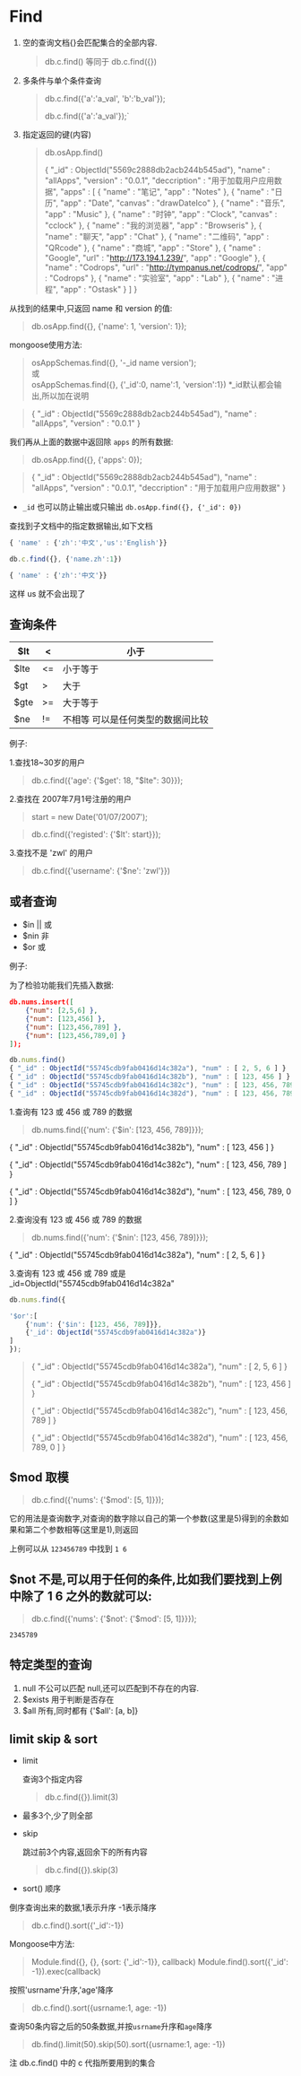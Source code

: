 # Find

1. 空的查询文档{}会匹配集合的全部内容.
   
   > db.c.find() 等同于 db.c.find({})
   
2. 多条件与单个条件查询
   
   > db.c.find({'a':'a_val', 'b':'b_val'});
   > 
   > db.c.find({'a':'a_val'});`
   
3. 指定返回的键(内容)
   
   > db.osApp.find()
   > 
   > { "_id" : ObjectId("5569c2888db2acb244b545ad"), "name" : "allApps", "version" : "0.0.1", "deccription" : "用于加载用户应用数据", "apps" : [ { "name" : "笔记", "app" : "Notes" }, { "name" : "日历", "app" : "Date", "canvas" : "drawDateIco" }, { "name" : "音乐", "app" : "Music" }, { "name" : "时钟", "app" : "Clock", "canvas" : "cclock" }, { "name" : "我的浏览器", "app" : "Browseris" }, { "name" : "聊天", "app" : "Chat" }, { "name" : "二维码", "app" : "QRcode" }, { "name" : "商城", "app" : "Store" }, { "name" : "Google", "url" : "http://173.194.1.239/", "app" : "Google" }, { "name" : "Codrops", "url" : "http://tympanus.net/codrops/", "app" : "Codrops" }, { "name" : "实验室", "app" : "Lab" }, { "name" : "进程", "app" : "Ostask" } ] }

从找到的结果中,只返回 name 和 version 的值:

> db.osApp.find({}, {'name': 1, 'version': 1});

mongoose使用方法:
> osAppSchemas.find({}, '-_id name version');  
或  
> osAppSchemas.find({}, {'_id':0, name':1, 'version':1}) 
*_id默认都会输出,所以加在说明


> { "_id" : ObjectId("5569c2888db2acb244b545ad"), "name" : "allApps", "version" : "0.0.1" }

我们再从上面的数据中返回除 `apps` 的所有数据:

> db.osApp.find({}, {'apps': 0});



> { "_id" : ObjectId("5569c2888db2acb244b545ad"), "name" : "allApps", "version" : "0.0.1", "deccription" : "用于加载用户应用数据" }

- `_id` 也可以防止输出或只输出 `db.osApp.find({}, {'_id': 0})`



查找到子文档中的指定数据输出,如下文档
```js
{ 'name' : {'zh':'中文','us':'English'}}

db.c.find({}, {'name.zh':1})

{ 'name' : {'zh':'中文'}}
```
这样 us 就不会出现了

## 查询条件

| $lt  | <  | 小于 | 
| -----|----|-----| 
| $lte | <= | 小于等于|  
| $gt  | >  | 大于 |  
| $gte | >= | 大于等于 |  
| $ne  | != | 不相等		可以是任何类型的数据间比较|  

例子:

1.查找18~30岁的用户

> db.c.find({'age': {'$get': 18, "$lte": 30}});

2.查找在 2007年7月1号注册的用户

> start = new Date('01/07/2007');



> db.c.find({'registed': {'$lt': start}});

3.查找不是 'zwl' 的用户

> db.c.find({'username': {'$ne': 'zwl'}})

## 或者查询

- $in  ||  或
- $nin     非
- $or      或

例子: 

为了检验功能我们先插入数据:

``` json
db.nums.insert([
	{"num": [2,5,6] },
	{"num": [123,456] },
	{"num": [123,456,789] },
	{"num": [123,456,789,0] }
]);
```

``` js
db.nums.find()
{ "_id" : ObjectId("55745cdb9fab0416d14c382a"), "num" : [ 2, 5, 6 ] }
{ "_id" : ObjectId("55745cdb9fab0416d14c382b"), "num" : [ 123, 456 ] }
{ "_id" : ObjectId("55745cdb9fab0416d14c382c"), "num" : [ 123, 456, 789 ] }
{ "_id" : ObjectId("55745cdb9fab0416d14c382d"), "num" : [ 123, 456, 789, 0 ] }
```

1.查询有 123 或 456 或 789 的数据

> db.nums.find({'num': {'$in': [123, 456, 789]}});

{ "_id" : ObjectId("55745cdb9fab0416d14c382b"), "num" : [ 123, 456 ] }

{ "_id" : ObjectId("55745cdb9fab0416d14c382c"), "num" : [ 123, 456, 789 ] }

{ "_id" : ObjectId("55745cdb9fab0416d14c382d"), "num" : [ 123, 456, 789, 0 ] }

2.查询没有 123 或 456 或 789 的数据

> db.nums.find({'num': {'$nin': [123, 456, 789]}});

{ "_id" : ObjectId("55745cdb9fab0416d14c382a"), "num" : [ 2, 5, 6 ] }

3.查询有 123 或 456 或 789 或是 _id=ObjectId("55745cdb9fab0416d14c382a"

``` js
db.nums.find({

'$or':[
	{'num': {'$in': [123, 456, 789]}},
	{'_id': ObjectId("55745cdb9fab0416d14c382a")}
]
});
```

> { "_id" : ObjectId("55745cdb9fab0416d14c382a"), "num" : [ 2, 5, 6 ] }
> 
> { "_id" : ObjectId("55745cdb9fab0416d14c382b"), "num" : [ 123, 456 ] }
> 
> { "_id" : ObjectId("55745cdb9fab0416d14c382c"), "num" : [ 123, 456, 789 ] }
> 
> { "_id" : ObjectId("55745cdb9fab0416d14c382d"), "num" : [ 123, 456, 789, 0 ] }

## $mod 取模

> db.c.find({'nums': {'$mod': [5, 1]}});

它的用法是查询数字,对查询的数字除以自己的第一个参数(这里是5)得到的余数如果和第二个参数相等(这里是1),则返回

上例可以从 `123456789` 中找到 `1 6`

## $not 不是,可以用于任何的条件,比如我们要找到上例中除了 1 6 之外的数就可以:

> db.c.find({'nums': {'$not': {'$mod': [5, 1]}}});

`2345789`



## 特定类型的查询

1. null 不公可以匹配 null,还可以匹配到不存在的内容.
2. $exists 用于判断是否存在
3. $all 所有,同时都有  {'$all': [a, b]}



## limit skip & sort

- limit
  
  查询3个指定内容  
  
  > db.c.find({}).limit(3)  
  
- 最多3个,少了则全部
  
- skip
  
  跳过前3个内容,返回余下的所有内容  
  
  > db.c.find({}).skip(3)  
  
- sort() 顺序

倒序查询出来的数据,1表示升序 -1表示降序

> db.c.find().sort({'_id':-1})

Mongoose中方法:
> Module.find({}, {}, {sort: {'_id':-1}}, callback)
> Module.find().sort({'_id': -1}).exec(callback)

按照'usrname'升序,'age'降序

> db.c.find().sort({usrname:1, age: -1})

查询50条内容之后的50条数据,并按`usrname`升序和`age`降序

> db.find().limit(50).skip(50).sort({usrname:1, age: -1})  



注 db.c.find() 中的 c 代指所要用到的集合